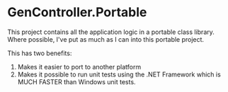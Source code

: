 ﻿# GenController.Portable

This project contains all the application logic in a portable class library.
Where possible, I've put as much as I can into this portable project.

This has two benefits:
1. Makes it easier to port to another platform
1. Makes it possible to run unit tests using the .NET Framework which is MUCH FASTER than Windows
unit tests.